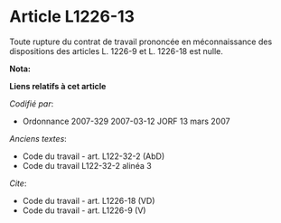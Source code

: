 # Article L1226-13

Toute rupture du contrat de travail prononcée en méconnaissance des dispositions des articles L. 1226-9 et L. 1226-18 est
nulle.

**Nota:**



**Liens relatifs à cet article**

_Codifié par_:

  - Ordonnance 2007-329 2007-03-12 JORF 13 mars 2007

_Anciens textes_:

  - Code du travail - art. L122-32-2 (AbD)
  - Code du travail L122-32-2 alinéa 3

_Cite_:

  - Code du travail - art. L1226-18 (VD)
  - Code du travail - art. L1226-9 (V)
